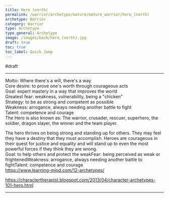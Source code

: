 ```yaml
---
title: Hero (north)
permalink: /warrior/archetype/mature/mature_warrior/hero_(north)
archetype: Warrior
category: Warrior
type: Archetype
type_general: Archetype
image: /images/back/hero_(north).jpg
draft: true
toc: true
toc_label: Quick Jump
---
```

#draft   
  
---  
  
Motto: Where there's a will, there's a way  
Core desire: to prove one's worth through courageous acts  
Goal: expert mastery in a way that improves the world  
Greatest fear: weakness, vulnerability, being a "chicken"  
Strategy: to be as strong and competent as possible  
Weakness: arrogance, always needing another battle to fight  
Talent: competence and courage  
The Hero is also known as: The warrior, crusader, rescuer, superhero, the soldier, dragon slayer, the winner and the team player.  
  
  
The hero thrives on being strong and standing up for others. They may feel they have a destiny that they must accomplish. Heroes are courageous in their quest for justice and equality and will stand up to even the most powerful forces if they think they are wrong.  
Goal: to help others and protect the weakFear: being perceived as weak or frightenedWeakness: arrogance, always needing another battle to fightTalent: competence and courage  
https://www.learning-mind.com/12-archetypes/  
  
https://charactertherapist.blogspot.com/2013/04/character-archetypes-101-hero.html  

---
